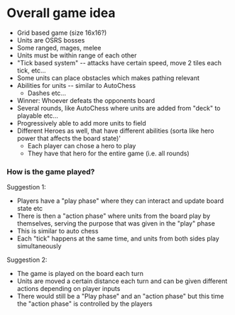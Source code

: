# Overall game idea
- Grid based game (size 16x16?)
- Units are OSRS bosses
- Some ranged, mages, melee
- Units must be within range of each other
- "Tick based system" -- attacks have certain speed, move 2 tiles each tick, etc...
- Some units can place obstacles which makes pathing relevant
- Abilities for units -- similar to AutoChess
  - Dashes etc...
- Winner: Whoever defeats the opponents board
- Several rounds, like AutoChess where units are added from "deck" to playable etc...
- Progressively able to add more units to field
- Different Heroes as well, that have different abilities (sorta like hero power that affects the board state)'
  - Each player can chose a hero to play
  - They have that hero for the entire game (i.e. all rounds)



### How is the game played?
Suggestion 1:
 - Players have a "play phase" where they can interact and update board state etc
 - There is then a "action phase" where units from the board play by themselves, serving the purpose that was given in the "play" phase
 - This is similar to auto chess
 - Each "tick" happens at the same time, and units from both sides play simultaneously

Suggestion 2:
- The game is played on the board each turn
- Units are moved a certain distance each turn and can be given different actions depending on player inputs
- There would still be a "Play phase" and an "action phase" but this time the "action phase" is controlled by the players 